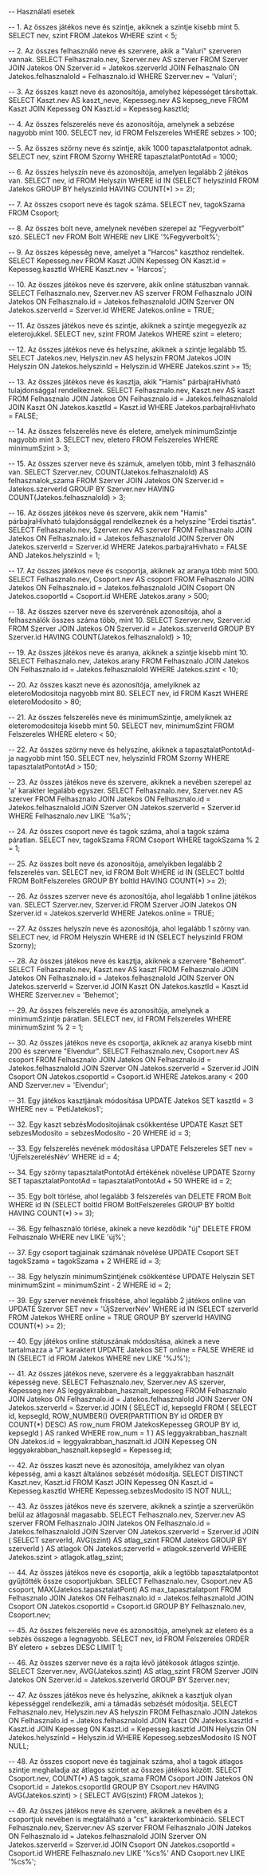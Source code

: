 -- Használati esetek

-- 1. Az összes játékos neve és szintje, akiknek a szintje kisebb mint 5.
SELECT nev, szint FROM Jatekos WHERE szint < 5;

-- 2. Az összes felhasználó neve és szervere, akik a "Valuri" szerveren vannak.
SELECT Felhasznalo.nev, Szerver.nev AS szerver
FROM Szerver
JOIN Jatekos ON Szerver.id = Jatekos.szerverId
JOIN Felhasznalo ON Jatekos.felhasznaloId = Felhasznalo.id
WHERE Szerver.nev = 'Valuri';

-- 3. Az összes kaszt neve és azonosítója, amelyhez képességet társítottak.
SELECT Kaszt.nev AS kaszt_neve, Kepesseg.nev AS kepseg_neve
FROM Kaszt
JOIN Kepesseg ON Kaszt.id = Kepesseg.kasztId;

-- 4. Az összes felszerelés neve és azonosítója, amelynek a sebzése nagyobb mint 100.
SELECT nev, id FROM Felszereles WHERE sebzes > 100;

-- 5. Az összes szörny neve és szintje, akik 1000 tapasztalatpontot adnak.
SELECT nev, szint FROM Szorny WHERE tapasztalatPontotAd = 1000;

-- 6. Az összes helyszín neve és azonosítója, amelyen legalább 2 játékos van.
SELECT nev, id
FROM Helyszin
WHERE id IN (SELECT helyszinId FROM Jatekos GROUP BY helyszinId HAVING COUNT(*) >= 2);

-- 7. Az összes csoport neve és tagok száma.
SELECT nev, tagokSzama FROM Csoport;

-- 8. Az összes bolt neve, amelynek nevében szerepel az "Fegyverbolt" szó.
SELECT nev FROM Bolt WHERE nev LIKE '%Fegyverbolt%';

-- 9. Az összes képesség neve, amelyet a "Harcos" kaszthoz rendeltek.
SELECT Kepesseg.nev
FROM Kaszt
JOIN Kepesseg ON Kaszt.id = Kepesseg.kasztId
WHERE Kaszt.nev = 'Harcos';

-- 10. Az összes játékos neve és szervere, akik online státuszban vannak.
SELECT Felhasznalo.nev, Szerver.nev AS szerver
FROM Felhasznalo
JOIN Jatekos ON Felhasznalo.id = Jatekos.felhasznaloId
JOIN Szerver ON Jatekos.szerverId = Szerver.id
WHERE Jatekos.online = TRUE;

-- 11. Az összes játékos neve és szintje, akiknek a szintje megegyezik az eleterojukkel.
SELECT nev, szint FROM Jatekos WHERE szint = eletero;

-- 12. Az összes játékos neve és helyszíne, akiknek a szintje legalább 15.
SELECT Jatekos.nev, Helyszin.nev AS helyszin
FROM Jatekos
JOIN Helyszin ON Jatekos.helyszinId = Helyszin.id
WHERE Jatekos.szint >= 15;

-- 13. Az összes játékos neve és kasztja, akik "Hamis" párbajraHívható tulajdonsággal rendelkeznek.
SELECT Felhasznalo.nev, Kaszt.nev AS kaszt
FROM Felhasznalo
JOIN Jatekos ON Felhasznalo.id = Jatekos.felhasznaloId
JOIN Kaszt ON Jatekos.kasztId = Kaszt.id
WHERE Jatekos.parbajraHivhato = FALSE;

-- 14. Az összes felszerelés neve és eletere, amelyek minimumSzintje nagyobb mint 3.
SELECT nev, eletero FROM Felszereles WHERE minimumSzint > 3;

-- 15. Az összes szerver neve és számuk, amelyen több, mint 3 felhasználó van.
SELECT Szerver.nev, COUNT(Jatekos.felhasznaloId) AS felhasznalok_szama
FROM Szerver
JOIN Jatekos ON Szerver.id = Jatekos.szerverId
GROUP BY Szerver.nev
HAVING COUNT(Jatekos.felhasznaloId) > 3;

-- 16. Az összes játékos neve és szervere, akik nem "Hamis" párbajraHívható tulajdonsággal rendelkeznek és a helyszíne "Erdei tisztás".
SELECT Felhasznalo.nev, Szerver.nev AS szerver
FROM Felhasznalo
JOIN Jatekos ON Felhasznalo.id = Jatekos.felhasznaloId
JOIN Szerver ON Jatekos.szerverId = Szerver.id
WHERE Jatekos.parbajraHivhato = FALSE AND Jatekos.helyszinId = 1;

-- 17. Az összes játékos neve és csoportja, akiknek az aranya több mint 500.
SELECT Felhasznalo.nev, Csoport.nev AS csoport
FROM Felhasznalo
JOIN Jatekos ON Felhasznalo.id = Jatekos.felhasznaloId
JOIN Csoport ON Jatekos.csoportId = Csoport.id
WHERE Jatekos.arany > 500;

-- 18. Az összes szerver neve és szerverének azonosítója, ahol a felhasználók összes száma több, mint 10.
SELECT Szerver.nev, Szerver.id
FROM Szerver
JOIN Jatekos ON Szerver.id = Jatekos.szerverId
GROUP BY Szerver.id
HAVING COUNT(Jatekos.felhasznaloId) > 10;

-- 19. Az összes játékos neve és aranya, akiknek a szintje kisebb mint 10.
SELECT Felhasznalo.nev, Jatekos.arany
FROM Felhasznalo
JOIN Jatekos ON Felhasznalo.id = Jatekos.felhasznaloId
WHERE Jatekos.szint < 10;

-- 20. Az összes kaszt neve és azonosítója, amelyiknek az eleteroModositoja nagyobb mint 80.
SELECT nev, id FROM Kaszt WHERE eleteroModosito > 80;

-- 21. Az összes felszerelés neve és minimumSzintje, amelyiknek az eleteromodositoja kisebb mint 50.
SELECT nev, minimumSzint FROM Felszereles WHERE eletero < 50;

-- 22. Az összes szörny neve és helyszíne, akiknek a tapasztalatPontotAd-ja nagyobb mint 150.
SELECT nev, helyszinId FROM Szorny WHERE tapasztalatPontotAd > 150;

-- 23. Az összes játékos neve és szervere, akiknek a nevében szerepel az 'a' karakter legalább egyszer.
SELECT Felhasznalo.nev, Szerver.nev AS szerver
FROM Felhasznalo
JOIN Jatekos ON Felhasznalo.id = Jatekos.felhasznaloId
JOIN Szerver ON Jatekos.szerverId = Szerver.id
WHERE Felhasznalo.nev LIKE '%a%';

-- 24. Az összes csoport neve és tagok száma, ahol a tagok száma páratlan.
SELECT nev, tagokSzama FROM Csoport WHERE tagokSzama % 2 = 1;

-- 25. Az összes bolt neve és azonosítója, amelyikben legalább 2 felszerelés van.
SELECT nev, id FROM Bolt WHERE id IN (SELECT boltId FROM BoltFelszereles GROUP BY boltId HAVING COUNT(*) >= 2);

-- 26. Az összes szerver neve és azonosítója, ahol legalább 1 online játékos van.
SELECT Szerver.nev, Szerver.id
FROM Szerver
JOIN Jatekos ON Szerver.id = Jatekos.szerverId
WHERE Jatekos.online = TRUE;

-- 27. Az összes helyszín neve és azonosítója, ahol legalább 1 szörny van.
SELECT nev, id FROM Helyszin WHERE id IN (SELECT helyszinId FROM Szorny);

-- 28. Az összes játékos neve és kasztja, akiknek a szervere "Behemot".
SELECT Felhasznalo.nev, Kaszt.nev AS kaszt
FROM Felhasznalo
JOIN Jatekos ON Felhasznalo.id = Jatekos.felhasznaloId
JOIN Szerver ON Jatekos.szerverId = Szerver.id
JOIN Kaszt ON Jatekos.kasztId = Kaszt.id
WHERE Szerver.nev = 'Behemot';

-- 29. Az összes felszerelés neve és azonosítója, amelynek a minimumSzintje páratlan.
SELECT nev, id FROM Felszereles WHERE minimumSzint % 2 = 1;

-- 30. Az összes játékos neve és csoportja, akiknek az aranya kisebb mint 200 és szervere "Elvendur".
SELECT Felhasznalo.nev, Csoport.nev AS csoport
FROM Felhasznalo
JOIN Jatekos ON Felhasznalo.id = Jatekos.felhasznaloId
JOIN Szerver ON Jatekos.szerverId = Szerver.id
JOIN Csoport ON Jatekos.csoportId = Csoport.id
WHERE Jatekos.arany < 200 AND Szerver.nev = 'Elvendur';

-- 31. Egy játékos kasztjának módosítása
UPDATE Jatekos SET kasztId = 3 WHERE nev = 'PetiJatekos1';

-- 32. Egy kaszt sebzésModositojának csökkentése
UPDATE Kaszt SET sebzesModosito = sebzesModosito - 20 WHERE id = 3;

-- 33. Egy felszerelés nevének módosítása
UPDATE Felszereles SET nev = 'ÚjFelszerelésNév' WHERE id = 4;

-- 34. Egy szörny tapasztalatPontotAd értékének növelése
UPDATE Szorny SET tapasztalatPontotAd = tapasztalatPontotAd + 50 WHERE id = 2;

-- 35. Egy bolt törlése, ahol legalább 3 felszerelés van
DELETE FROM Bolt WHERE id IN (SELECT boltId FROM BoltFelszereles GROUP BY boltId HAVING COUNT(*) >= 3);

-- 36. Egy felhasználó törlése, akinek a neve kezdődik "új"
DELETE FROM Felhasznalo WHERE nev LIKE 'új%';

-- 37. Egy csoport tagjainak számának növelése
UPDATE Csoport SET tagokSzama = tagokSzama + 2 WHERE id = 3;

-- 38. Egy helyszín minimumSzintjének csökkentése
UPDATE Helyszin SET minimumSzint = minimumSzint - 2 WHERE id = 2;

-- 39. Egy szerver nevének frissítése, ahol legalább 2 játékos online van
UPDATE Szerver SET nev = 'ÚjSzerverNév' WHERE id IN (SELECT szerverId FROM Jatekos WHERE online = TRUE GROUP BY szerverId HAVING COUNT(*) >= 2);

-- 40. Egy játékos online státuszának módosítása, akinek a neve tartalmazza a "J" karaktert
UPDATE Jatekos SET online = FALSE WHERE id IN (SELECT id FROM Jatekos WHERE nev LIKE '%J%');

-- 41. Az összes játékos neve, szervere és a leggyakrabban használt képesség neve.
SELECT Felhasznalo.nev, Szerver.nev AS szerver, Kepesseg.nev AS leggyakrabban_hasznalt_kepesseg
FROM Felhasznalo
JOIN Jatekos ON Felhasznalo.id = Jatekos.felhasznaloId
JOIN Szerver ON Jatekos.szerverId = Szerver.id
JOIN (
    SELECT id, kepsegId
    FROM (
        SELECT id, kepsegId, ROW_NUMBER() OVER(PARTITION BY id ORDER BY COUNT(*) DESC) AS row_num
        FROM JatekosKepesseg
        GROUP BY id, kepsegId
    ) AS ranked
    WHERE row_num = 1
) AS leggyakrabban_hasznalt ON Jatekos.id = leggyakrabban_hasznalt.id
JOIN Kepesseg ON leggyakrabban_hasznalt.kepsegId = Kepesseg.id;

-- 42. Az összes kaszt neve és azonosítója, amelyikhez van olyan képesség, ami a kaszt általános sebzését módosítja.
SELECT DISTINCT Kaszt.nev, Kaszt.id
FROM Kaszt
JOIN Kepesseg ON Kaszt.id = Kepesseg.kasztId
WHERE Kepesseg.sebzesModosito IS NOT NULL;

-- 43. Az összes játékos neve és szervere, akiknek a szintje a szerverükön belül az átlagosnál magasabb.
SELECT Felhasznalo.nev, Szerver.nev AS szerver
FROM Felhasznalo
JOIN Jatekos ON Felhasznalo.id = Jatekos.felhasznaloId
JOIN Szerver ON Jatekos.szerverId = Szerver.id
JOIN (
    SELECT szerverId, AVG(szint) AS atlag_szint
    FROM Jatekos
    GROUP BY szerverId
) AS atlagok ON Jatekos.szerverId = atlagok.szerverId
WHERE Jatekos.szint > atlagok.atlag_szint;

-- 44. Az összes játékos neve és csoportja, akik a legtöbb tapasztalatpontot gyűjtötték össze csoportjukban.
SELECT Felhasznalo.nev, Csoport.nev AS csoport, MAX(Jatekos.tapasztalatPont) AS max_tapasztalatpont
FROM Felhasznalo
JOIN Jatekos ON Felhasznalo.id = Jatekos.felhasznaloId
JOIN Csoport ON Jatekos.csoportId = Csoport.id
GROUP BY Felhasznalo.nev, Csoport.nev;

-- 45. Az összes felszerelés neve és azonosítója, amelynek az eletero és a sebzés összege a legnagyobb.
SELECT nev, id
FROM Felszereles
ORDER BY eletero + sebzes DESC
LIMIT 1;

-- 46. Az összes szerver neve és a rajta lévő játékosok átlagos szintje.
SELECT Szerver.nev, AVG(Jatekos.szint) AS atlag_szint
FROM Szerver
JOIN Jatekos ON Szerver.id = Jatekos.szerverId
GROUP BY Szerver.nev;

-- 47. Az összes játékos neve és helyszíne, akiknek a kasztjuk olyan képességgel rendelkezik, ami a támadás sebzését módosítja.
SELECT Felhasznalo.nev, Helyszin.nev AS helyszin
FROM Felhasznalo
JOIN Jatekos ON Felhasznalo.id = Jatekos.felhasznaloId
JOIN Kaszt ON Jatekos.kasztId = Kaszt.id
JOIN Kepesseg ON Kaszt.id = Kepesseg.kasztId
JOIN Helyszin ON Jatekos.helyszinId = Helyszin.id
WHERE Kepesseg.sebzesModosito IS NOT NULL;

-- 48. Az összes csoport neve és tagjainak száma, ahol a tagok átlagos szintje meghaladja az átlagos szintet az összes játékos között.
SELECT Csoport.nev, COUNT(*) AS tagok_szama
FROM Csoport
JOIN Jatekos ON Csoport.id = Jatekos.csoportId
GROUP BY Csoport.nev
HAVING AVG(Jatekos.szint) > (
    SELECT AVG(szint) FROM Jatekos
);

-- 49. Az összes játékos neve és szervere, akiknek a nevében és a csoportjuk nevében is megtalálható a "cs" karakterkombináció.
SELECT Felhasznalo.nev, Szerver.nev AS szerver
FROM Felhasznalo
JOIN Jatekos ON Felhasznalo.id = Jatekos.felhasznaloId
JOIN Szerver ON Jatekos.szerverId = Szerver.id
JOIN Csoport ON Jatekos.csoportId = Csoport.id
WHERE Felhasznalo.nev LIKE '%cs%' AND Csoport.nev LIKE '%cs%';
